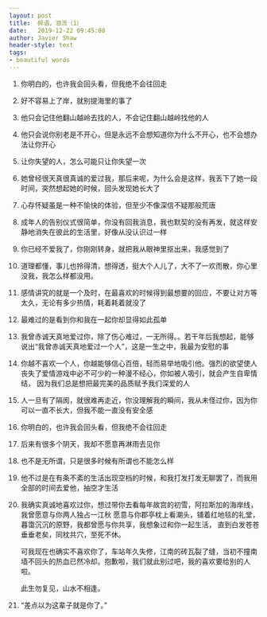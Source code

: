 ```yaml
---
layout:	post
title:	碎语，泪流（1）
date:	2019-12-22 09:45:08
author: Javier Shaw
header-style: text
tags:
- beautiful words
---
```


1. 你明白的，也许我会回头看，但我绝不会往回走

2. 好不容易上了岸，就别提海里的事了

3. 他只会记住他翻山越岭去找的人，不会记住翻山越岭找他的人
4. 他只会说你别老是不开心，但是永远不会想知道你为什么不开心，也不会想办法让你开心
5. 让你失望的人，怎么可能只让你失望一次
6. 她曾经很天真很真诚的爱过我，那后来呢，为什么会是这样，我丢下了她一段时间，突然想起她的时候，回头发现她长大了
7. 心存怀疑虽是一种不愉快的体验，但至少不像深信不疑那般荒唐
8. 成年人的告别仪式很简单，你没有回我消息，我也默契的没有再发，就这样安静地消失在彼此的生活里，好像从没认识过一样
9. 你已经不爱我了，你刚刚转身，就把我从眼神里抠出来，我感觉到了
10. 道理都懂，事儿也拎得清，想得透，挺大个人儿了，大不了一欢而散，你心里没我，我怎么样都没用。
11. 感情讲究的就是一个及时，在最喜欢的时候得到最想要的回应，不要让对方等太久，无论有多少热情，耗着耗着就没了
12. 最难过的是看到你和我在一起你却显得如此孤单
13. 我曾赤诚天真地爱过你，除了伤心难过，一无所得。。若干年后我想起，能够说出“我曾赤诚天真地爱过一个人”，这是一生之中，我最为安慰的事
14. 你越不喜欢一个人，你越能够信心百倍，轻而易举地吸引他。强烈的欲望使人丧失了爱情游戏中必不可少的一种漫不经心，你如被人吸引，就会产生自卑情结，
    因为我们总是想把最完美的品质赋予我们深爱的人
15. 人一旦有了隔阂，就很难再走近，你没理解我的瞬间，我从未怪过你，因为你可以一直不长大，但我不能一直没有安全感
16. 你明白的，也许我会回头看，但我绝不会往回走
17. 后来有很多个阴天，我却不愿意再淋雨去见你
18. 也不是无所谓，只是很多时候有所谓也不能怎么样
19. 他不过是在有条不紊的生活出现空档的时候，和我打发打发无聊罢了，而我用全部的时间去爱他，抽空才生活
20. 我确实真诚地喜欢过你，想过带你去看每年故宫的初雪，阿拉斯加的海岸线，我曾愿意与你两人独占一江秋
    愿意与你郡亭枕上看潮头，铺着红地毯的礼堂，暮霭沉沉的原野，我都曾愿与你共享，我想象过和你一起生活，
    直到白发苍苍垂垂老矣，同枕共穴，至死不休。
    
    可我现在也确实不喜欢你了，车站年久失修，江南的砖瓦裂了缝，当初不撞南墙不回头的热血已然冷却。抱歉啦，我们就此别过吧，我的喜欢要给别的人啦。
    
    此生勿复见，山水不相逢。
    
21. “差点以为这辈子就是你了。”


